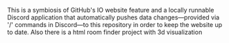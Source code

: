 This is a symbiosis of GitHub's IO website feature and a locally runnable Discord application that automatically pushes data changes—provided via '/' commands in Discord—to this repository in order to keep the website up to date.
Also there is a html room finder project with 3d visualization
